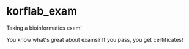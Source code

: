 # korflab_exam
Taking a bioinformatics exam!

You know what's great about exams? If you pass, you get certificates!
